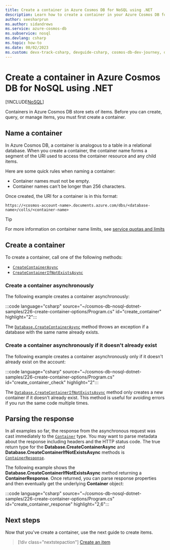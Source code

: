 ```yaml
---
title: Create a container in Azure Cosmos DB for NoSQL using .NET
description: Learn how to create a container in your Azure Cosmos DB for NoSQL database using the .NET SDK.
author: seesharprun
ms.author: sidandrews
ms.service: azure-cosmos-db
ms.subservice: nosql
ms.devlang: csharp
ms.topic: how-to
ms.date: 08/02/2023
ms.custom: devx-track-csharp, devguide-csharp, cosmos-db-dev-journey, devx-track-dotnet
---
```


# Create a container in Azure Cosmos DB for NoSQL using .NET

[!INCLUDE[NoSQL](../includes/appliesto-nosql.md)]

Containers in Azure Cosmos DB store sets of items. Before you can create, query, or manage items, you must first create a container.

## Name a container

In Azure Cosmos DB, a container is analogous to a table in a relational database. When you create a container, the container name forms a segment of the URI used to access the container resource and any child items.

Here are some quick rules when naming a container:

- Container names must not be empty.
- Container names can't be longer than 256 characters.

Once created, the URI for a container is in this format:

``https://<cosmos-account-name>.documents.azure.com/dbs/<database-name>/colls/<container-name>``

> [!TIP]
> For more information on container name limits, see [service quotas and limits](../concepts-limits.md)

## Create a container

To create a container, call one of the following methods:

- [``CreateContainerAsync``](#create-a-container-asynchronously)
- [``CreateContainerIfNotExistsAsync``](#create-a-container-asynchronously-if-it-doesnt-already-exist)

### Create a container asynchronously

The following example creates a container asynchronously:

:::code language="csharp" source="~/cosmos-db-nosql-dotnet-samples/226-create-container-options/Program.cs" id="create_container" highlight="2":::

The [``Database.CreateContainerAsync``](/dotnet/api/microsoft.azure.cosmos.database.createcontainerasync) method throws an exception if a database with the same name already exists.

### Create a container asynchronously if it doesn't already exist

The following example creates a container asynchronously only if it doesn't already exist on the account:

:::code language="csharp" source="~/cosmos-db-nosql-dotnet-samples/226-create-container-options/Program.cs" id="create_container_check" highlight="2":::

The [``Database.CreateContainerIfNotExistsAsync``](/dotnet/api/microsoft.azure.cosmos.database.createcontainerifnotexistsasync) method only creates a new container if it doesn't already exist. This method is useful for avoiding errors if you run the same code multiple times.

## Parsing the response

In all examples so far, the response from the asynchronous request was cast immediately to the [``Container``](/dotnet/api/microsoft.azure.cosmos.container) type. You may want to parse metadata about the response including headers and the HTTP status code. The true return type for the **Database.CreateContainerAsync** and **Database.CreateContainerIfNotExistsAsync** methods is [``ContainerResponse``](/dotnet/api/microsoft.azure.cosmos.containerresponse).

The following example shows the **Database.CreateContainerIfNotExistsAsync** method returning a **ContainerResponse**. Once returned, you can parse response properties and then eventually get the underlying **Container** object:

:::code language="csharp" source="~/cosmos-db-nosql-dotnet-samples/226-create-container-options/Program.cs" id="create_container_response" highlight="2,6":::

## Next steps

Now that you've create a container, use the next guide to create items.

> [!div class="nextstepaction"]
> [Create an item](how-to-dotnet-create-item.md)
